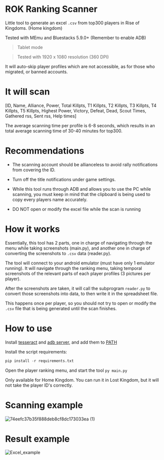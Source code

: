 # ROK Ranking Scanner
Little tool to generate an excel `.csv` from top300 players in Rise of Kingdoms. (Home kingdom)

Tested with MEmu and Bluestacks 5.9.0+ (Remember to enable ADB)

> Tablet mode

> Tested with 1920 x 1080 resolution (360 DPI)

It will auto-skip player profiles which are not accessible, as for those who migrated, or banned accounts.

# It will scan

[ID, Name, Alliance, Power, Total Killpts, T1 Killpts, T2 Killpts, T3 Killpts, T4 Killpts, T5 Killpts, Highest Power, Victory, Defeat, Dead, Scout Times, Gathered rss, Sent rss, Help times]

The average scanning time per profile is 6-8 seconds, which results in an total average scanning time of 30-40 minutes for top300.

# Recommendations

- The scanning account should be allianceless to avoid rally notifications from covering the ID.

- Turn off the title notifications under game settings.

- While this tool runs through ADB and allows you to use the PC while scanning, you must keep in mind that the clipboard is being used to copy every players name accurately.

- DO NOT open or modify the excel file while the scan is running

# How it works

Essentially, this tool has 2 parts, one in charge of navigating through the menu while taking screenshots (main.py), and another one in charge of converting the screenshots to `.csv` data (reader.py).

The tool will connect to your android emulator (must have only 1 emulator running). It will navigate through the ranking menu, taking temporal screenshots of the relevant parts of each player profiles (3 pictures per player).

After the screenshots are taken, it will call the subprogram `reader.py` to convert those screenshots into data, to then write it in the spreadsheet file.

This happens once per player, so you should not try to open or modify the `.csv` file that is being generated until the scan finishes.

# How to use

Install [tesseract](https://github.com/UB-Mannheim/tesseract/wiki) and [adb server](https://adbinstaller.com/), and add them to [PATH](https://www.architectryan.com/2018/03/17/add-to-the-path-on-windows-10/)

Install the script requirements:
```python
pip install -r requirements.txt
```

Open the player ranking menu, and start the tool `py main.py`

Only available for Home Kingdom. You can run it in Lost Kingdom, but it will not take the player ID's correctly.

# Scanning example

![74eefc37b35f888deb8cf8dc173033ea (1)](https://user-images.githubusercontent.com/36737950/204095306-be7e079f-2415-48fe-90f6-9c2c2ba6df53.gif)

# Result example

![Excel_example](https://i.gyazo.com/47cf014201bb6a20b0a86c3841189a29.png)
